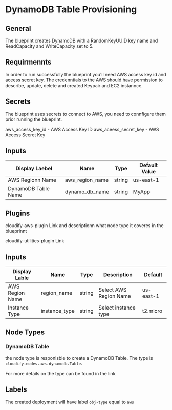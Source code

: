 # DynamoDB Table Provisioning

## General

The blueprint creates DynamoDB with a RandomKeyUUID key name and ReadCapacity and WriteCapacity set to 5.

## Requirmennts

In order to run successfully the blueprint you'll need AWS access key id and aceess secret key. The credenntials to the AWS should have permission to describe, update, delete and created Keypair and EC2 instannce.

## Secrets

The blueprint uses secrets to connect to AWS, you need to connfigure them prior running the blueprint.

aws_access_key_id - AWS Access Key ID
aws_aceess_secret_key - AWS Access Secret Key

## Inputs

| Display Laebel      | Name            | Type   | Default Value |
| ------------------- | --------------- | ------ | ------------- |
| AWS Regionn Name    | aws_region_name | string | us-east-1     |
| DynamoDB Table Name | dynamo_db_name  | string | MyApp         |

## Plugins

cloudify-aws-plugin Link and descriptionn what node type it coveres in the blueprinnt

cloudify-utilities-plugin Link

## Inputs

| Display Lable   | Name          | Type   | Description            | Default   |
| --------------- | ------------- | ------ | ---------------------- | --------- |
| AWS Region Name | region_name   | string | Select AWS Region Name | us-east-1 |
| Instance Type   | instance_type | string | Select instance type   | t2.micro  |

## Node Types

### DynamoDB Table
the node type is responisble to create a DynamoDB Table.
The type is `cloudify.nodes.aws.dynamodb.Table`. 

For more details on the type can be found in the link

## Labels

The created deployment will have label `obj-type` equal to `aws`